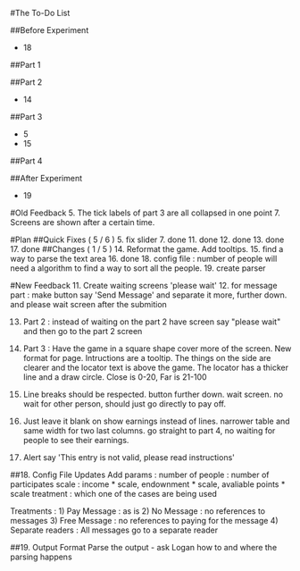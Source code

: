 #The To-Do List

##Before Experiment
* 18

##Part 1

##Part 2
* 14

##Part 3
* 5
* 15

##Part 4

##After Experiment
* 19

#Old Feedback
5. The tick labels of part 3 are all collapsed in one point
7. Screens are shown after a certain time.

#Plan
##Quick Fixes ( 5 / 6 )
5. fix slider
7. done
11. done
12. done
13. done
17. done
##Changes ( 1 / 5 )
14. Reformat the game. Add tooltips.
15. find a way to parse the text area
16. done
18. config file :  number of people will need a algorithm to find a way to sort all the people.
19. create parser

#New Feedback
11. Create waiting screens 'please wait'
12. for message part : make button say 'Send Message' and separate it more,
		further down. and please wait screen after the submition

13. Part 2 : instead of waiting on the part 2 have screen say "please wait" and then
go to the part 2 screen

14. Part 3 : Have the game in a square shape cover more of the screen. New
		format for page. Intructions are a tooltip. The things on the side are
		clearer and the locator text is above the game. The locator has a
		thicker line and a draw circle. Close is 0-20, Far is 21-100

15. Line breaks should be respected. button further down. wait screen. no
		wait for other person, should just go directly to pay off.

16. Just leave it blank on show earnings instead of lines. narrower table
		and same width for two last columns. go straight to part 4, no waiting
		for people to see their earnings.

17. Alert say 'This entry is not valid, please read instructions'

##18. Config File Updates
Add params :
	number of people : number of participates
	scale : income * scale, endownment * scale, avaliable points * scale
	treatment : which one of the cases are being used

Treatments :
	1) Pay Message : as is
	2) No Message : no references to messages
	3) Free Message : no references to paying for the message
	4) Separate readers : All messages go to a separate reader

##19. Output Format
Parse the output - ask Logan how to and where the parsing happens

